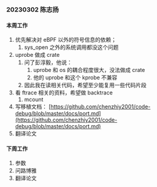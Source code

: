 ### 20230302 陈志扬

#### 本周工作

1. 优先解决对 eBPF 以外的符号信息的依赖；
   1. sys_open 之外的系统调用都没这个问题
2. uprobe 做成 crate
   1. 问了彭淳毅，他说：
      1. uprobe 和 os 的耦合程度很大，没法做成 crate
      2. 他的 uprobe 和这个 kprobe 不兼容
   2. 因此我在读相关代码，希望至少能复用一些代码片段
3. 看 ftrace 相关的资料，希望做 backtrace
   1. mcount
4. 写移植文档：
   [https://github.com/chenzhiy2001/code-debug/blob/master/docs/port.md](https://github.com/chenzhiy2001/code-debug/blob/master/docs/port.md)
5. 翻译论文

#### 下周工作

1. 参数
2. 问路博雅
3. 翻译论文
